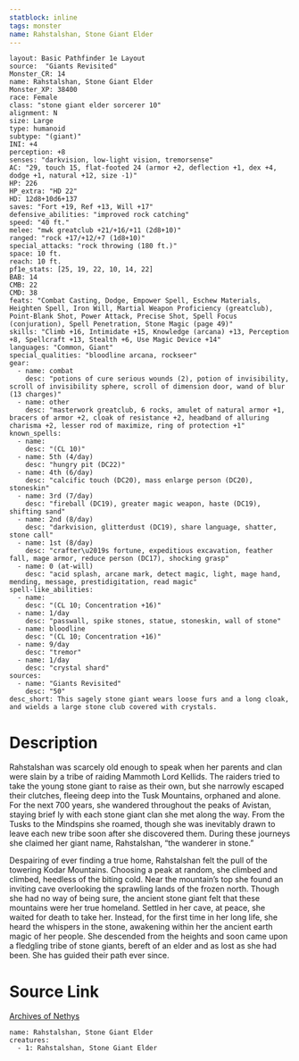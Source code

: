 ```yaml
---
statblock: inline
tags: monster
name: Rahstalshan, Stone Giant Elder
---
```

```statblock
layout: Basic Pathfinder 1e Layout
source:  "Giants Revisited"
Monster_CR: 14
name: Rahstalshan, Stone Giant Elder
Monster_XP: 38400
race: Female
class: "stone giant elder sorcerer 10"
alignment: N
size: Large
type: humanoid
subtype: "(giant)"
INI: +4
perception: +8
senses: "darkvision, low-light vision, tremorsense"
AC: "29, touch 15, flat-footed 24 (armor +2, deflection +1, dex +4, dodge +1, natural +12, size -1)"
HP: 226
HP_extra: "HD 22"
HD: 12d8+10d6+137
saves: "Fort +19, Ref +13, Will +17"
defensive_abilities: "improved rock catching"
speed: "40 ft."
melee: "mwk greatclub +21/+16/+11 (2d8+10)"
ranged: "rock +17/+12/+7 (1d8+10)"
special_attacks: "rock throwing (180 ft.)"
space: 10 ft.
reach: 10 ft.
pf1e_stats: [25, 19, 22, 10, 14, 22]
BAB: 14
CMB: 22
CMD: 38
feats: "Combat Casting, Dodge, Empower Spell, Eschew Materials, Heighten Spell, Iron Will, Martial Weapon Proficiency (greatclub), Point-Blank Shot, Power Attack, Precise Shot, Spell Focus (conjuration), Spell Penetration, Stone Magic (page 49)"
skills: "Climb +16, Intimidate +15, Knowledge (arcana) +13, Perception +8, Spellcraft +13, Stealth +6, Use Magic Device +14"
languages: "Common, Giant"
special_qualities: "bloodline arcana, rockseer"
gear:
  - name: combat
    desc: "potions of cure serious wounds (2), potion of invisibility, scroll of invisibility sphere, scroll of dimension door, wand of blur (13 charges)"
  - name: other
    desc: "masterwork greatclub, 6 rocks, amulet of natural armor +1, bracers of armor +2, cloak of resistance +2, headband of alluring charisma +2, lesser rod of maximize, ring of protection +1"
known_spells:
  - name:
    desc: "(CL 10)"
  - name: 5th (4/day)
    desc: "hungry pit (DC22)"
  - name: 4th (6/day)
    desc: "calcific touch (DC20), mass enlarge person (DC20), stoneskin"
  - name: 3rd (7/day)
    desc: "fireball (DC19), greater magic weapon, haste (DC19), shifting sand"
  - name: 2nd (8/day)
    desc: "darkvision, glitterdust (DC19), share language, shatter, stone call"
  - name: 1st (8/day)
    desc: "crafter\u2019s fortune, expeditious excavation, feather fall, mage armor, reduce person (DC17), shocking grasp"
  - name: 0 (at-will)
    desc: "acid splash, arcane mark, detect magic, light, mage hand, mending, message, prestidigitation, read magic"
spell-like_abilities:
  - name:
    desc: "(CL 10; Concentration +16)"
  - name: 1/day
    desc: "passwall, spike stones, statue, stoneskin, wall of stone"
  - name: bloodline
    desc: "(CL 10; Concentration +16)"
  - name: 9/day
    desc: "tremor"
  - name: 1/day
    desc: "crystal shard"
sources:
  - name: "Giants Revisited"
    desc: "50"
desc_short: This sagely stone giant wears loose furs and a long cloak, and wields a large stone club covered with crystals.
```
# Description
Rahstalshan was scarcely old enough to speak when her parents and clan were slain by a tribe of raiding Mammoth Lord Kellids. The raiders tried to take the young stone giant to raise as their own, but she narrowly escaped their clutches, fleeing deep into the Tusk Mountains, orphaned and alone. For the next 700 years, she wandered throughout the peaks of Avistan, staying brief ly with each stone giant clan she met along the way. From the Tusks to the Mindspins she roamed, though she was inevitably drawn to leave each new tribe soon after she discovered them. During these journeys she claimed her giant name, Rahstalshan, “the wanderer in stone.”

Despairing of ever finding a true home, Rahstalshan felt the pull of the towering Kodar Mountains. Choosing a peak at random, she climbed and climbed, heedless of the biting cold. Near the mountain’s top she found an inviting cave overlooking the sprawling lands of the frozen north. Though she had no way of being sure, the ancient stone giant felt that these mountains were her true homeland. Settled in her cave, at peace, she waited for death to take her. Instead, for the first time in her long life, she heard the whispers in the stone, awakening within her the ancient earth magic of her people. She descended from the heights and soon came upon a fledgling tribe of stone giants, bereft of an elder and as lost as she had been. She has guided their path ever since.
# Source Link
[Archives of Nethys](https://aonprd.com/MonsterDisplay.aspx?ItemName=Rahstalshan%2C%20Stone%20Giant%20Elder)
```encounter-table
name: Rahstalshan, Stone Giant Elder
creatures:
  - 1: Rahstalshan, Stone Giant Elder
```
